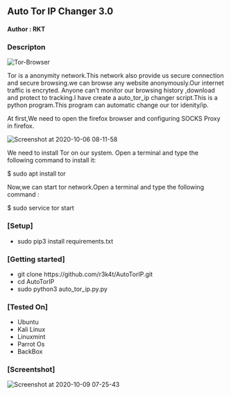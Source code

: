 <h2>Auto Tor IP Changer 3.0 </h2>

<h4>Author : RKT</h4>

### Descripton ###

![Tor-Browser](https://user-images.githubusercontent.com/69615463/95543267-ad1ecd00-0a15-11eb-8a5a-4ead24e94cfc.png)


Tor is a anonymity network.This network  also provide us secure connection and secure browsing.we can  browse any website anonymously.Our internet traffic is encryted. Anyone can't monitor our browsing history ,download and protect to tracking.I have create a auto_tor_ip changer script.This is a python program.This program can automatic change our tor idenity/ip.


At first,We need to open the firefox browser and configuring SOCKS Proxy in firefox.

![Screenshot at 2020-10-06 08-11-58](https://user-images.githubusercontent.com/69615463/95177022-49a95b00-07db-11eb-9313-4aa585f843ed.png)


We need to install Tor on our system. Open a terminal and type the following command to install it: 

$ sudo apt install tor

Now,we can start tor network.Open a terminal and type the following command :

$ sudo service tor start

### [Setup] ###

<ul>
<li>sudo pip3 install requirements.txt</li>
</ul> 

### [Getting started] ###

<ul>
<li>git clone https://github.com/r3k4t/AutoTorIP.git</li>
<li>cd AutoTorIP</li>
<li>sudo python3 auto_tor_ip.py.py</li>
</ul>

### [Tested On] ###

<ul>
<li>Ubuntu</li>
<li>Kali Linux</li>
<li>Linuxmint</li>
<li>Parrot Os</li>
<li>BackBox</li>
</ul>

### [Screentshot] ###

![Screenshot at 2020-10-09 07-25-43](https://user-images.githubusercontent.com/69615463/95543296-c293f700-0a15-11eb-93ea-5589b8c1ea0e.png)
